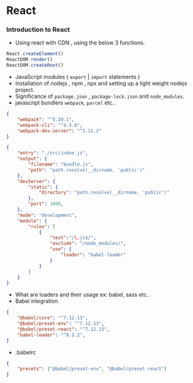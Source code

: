 # React

### Introduction to React

* Using react with CDN , using the below 3 functions.
```javascript
React.createElement()
ReactDOM.render()
ReactDOM.createRoot()
```

* JavaScript modules ( `export` | `import` statements )
* Installation of nodejs , npm , npx and setting up a light weight nodejs project.
* Significance of `package.json` , `package-lock.json` and `node_modules`.
* javascript bundlers `webpack`, `parcel` etc..
```json
{
    "webpack": "^5.20.1",
    "webpack-cli": "^4.5.0",
    "webpack-dev-server": "^3.11.2"
}
```

```json
{
    "entry": "./src/index.js",
    "output": {
        "filename": "bundle.js",
        "path": "path.resolve(__dirname, 'public')"
    },
    "devServer": {
        "static": {
            "directory": "path.resolve(__dirname, 'public')"
        },
        "port": 3000,
    },
    "mode": "development",
    "module": {
        "rules": [
            {
                "test":"/\.js$/",
                "exclude": "/node_modules/",
                "use": {
                    "loader": "babel-loader"
                }
            }
        ]
    }
}
```

* What are loaders and their usage ex: babel, sass etc..
* Babel integration

```json
{
    "@babel/core": "^7.12.13",
    "@babel/preset-env": "^7.12.13",
    "@babel/preset-react": "^7.12.13",
    "babel-loader": "^8.2.2",
}
```

* .babelrc 
```json
{
    "presets": ["@babel/preset-env", "@babel/preset-react"]
}
```
